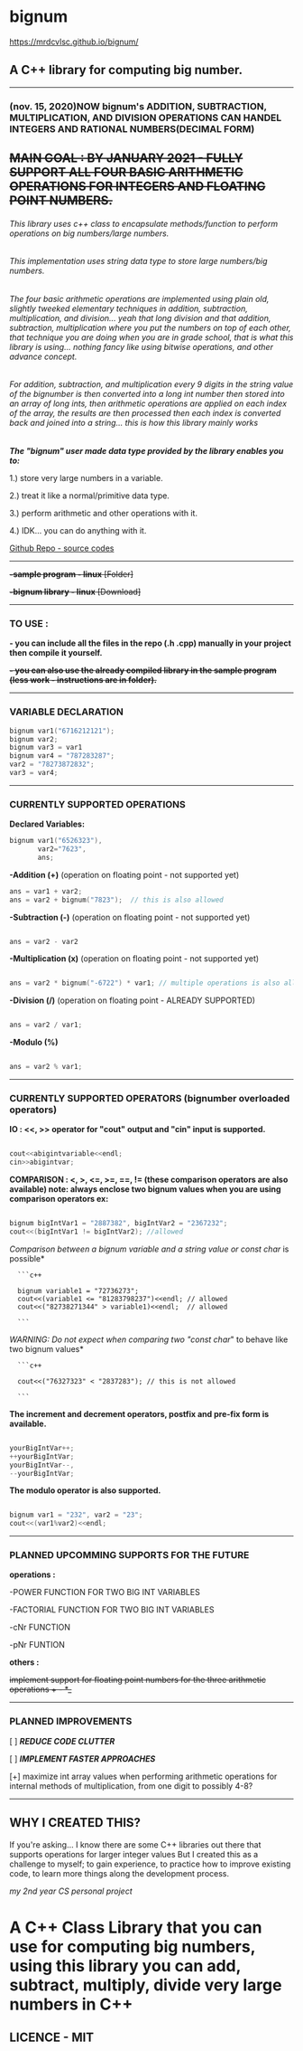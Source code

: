 # bignum
https://mrdcvlsc.github.io/bignum/
## A C++ library for computing big number.

-------------------------------------------------------------------

### **(nov. 15, 2020)NOW bignum's ADDITION, SUBTRACTION, MULTIPLICATION, AND DIVISION OPERATIONS CAN HANDEL INTEGERS AND RATIONAL NUMBERS(DECIMAL FORM)** ###

~~MAIN GOAL : BY JANUARY 2021 - FULLY SUPPORT ALL FOUR BASIC ARITHMETIC OPERATIONS FOR INTEGERS AND FLOATING POINT NUMBERS.~~
-------------------------------------------------------------------

###### This library uses c++ class to encapsulate methods/function to perform operations on big numbers/large numbers.

###### This implementation uses string data type to store large numbers/big numbers.

###### The four basic arithmetic operations are implemented using plain old, slightly tweeked elementary techniques in addition, subtraction, multiplication, and division... yeah that long division and that addition, subtraction, multiplication where you put the numbers on top of each other, that technique you are doing when you are in grade school, that is what this library is using... nothing fancy like using bitwise operations, and other advance concept.

###### For addition, subtraction, and multiplication every 9 digits in the string value of the bignumber is then converted into a long int number then stored into an array of long ints, then arithmetic operations are applied on each index of the array, the results are then processed then each index is converted back and joined into a string... this is how this library mainly works


***The "bignum" user made data type provided by the library enables you to:***


   1.) store very large numbers in a variable.
   
   
   2.) treat it like a normal/primitive data type.
   
   
   3.) perform arithmetic and other operations with it.
   
   
   4.) IDK... you can do anything with it.


[Github Repo - source codes](https://github.com/mrdcvlsc/bignum)


-------------------------------------------------------------------


~~**-sample program - linux** [Folder]~~

~~**-bignum library - linux** [Download]~~


-------------------------------------------------------------------

### TO USE :
  
  **- you can include all the files in the repo (.h .cpp) manually in your project then compile it yourself.**
  
  ~~**- you can also use the already compiled library in the sample program (less work - instructions are in folder).**~~
  

-------------------------------------------------------------------

### VARIABLE DECLARATION
    
   ```c++
   bignum var1("6716212121");
   bignum var2;  
   bignum var3 = var1
   bignum var4 = "787283287";
   var2 = "78273872832";
   var3 = var4;
   ```
-------------------------------------------------------------------

### CURRENTLY SUPPORTED OPERATIONS

   **Declared Variables:**
   
   ```c++  
   bignum var1("6526323"),
          var2="7623",
          ans;
   ``` 
   
   **-Addition (+)** (operation on floating point - not supported yet)
   
   ```c++ 
   ans = var1 + var2;
   ans = var2 + bignum("7823");  // this is also allowed
   ```
   
   **-Subtraction (-)** (operation on floating point - not supported yet)
   
   ```c++
   
   ans = var2 - var2
   
   ```
   
   **-Multiplication (x)** (operation on floating point - not supported yet)
   
   ```c++
   
   ans = var2 * bignum("-6722") * var1; // multiple operations is also allowed
   
   ```
   
   **-Division (/)** (operation on floating point - ALREADY SUPPORTED)
   
   ```c++
   
   ans = var2 / var1;
   
   ```
   
   **-Modulo (%)**
   
   ```c++
   
   ans = var2 % var1;
   
   ```

--------------------------------------------------------------------------------------



### CURRENTLY SUPPORTED OPERATORS (bignumber overloaded operators)

   **IO : <<, >> operator for "cout" output and "cin" input is supported.**
   
   
   ```c++
   
   cout<<abigintvariable<<endl; 
   cin>>abigintvar;
   
   ```
   
   **COMPARISON : <, >, <=, >=, ==, != (these comparison operators are also available) note: always enclose two bignum values when you are using comparison operators ex:**
   
   ```c++
   
   bignum bigIntVar1 = "2887382", bigIntVar2 = "2367232";
   cout<<(bigIntVar1 != bigIntVar2); //allowed
   
   ```
   
   *Comparison between a bignum variable and a string value or const char* is possible*
   
   
      ```c++
      
      bignum variable1 = "72736273";
      cout<<(variable1 <= "81283798237")<<endl; // allowed 
      cout<<("82738271344" > variable1)<<endl;  // allowed
      
      ```
      
   *WARNING: Do not expect when comparing two "const char*" to behave like two bignum values*
   
   
      ```c++
      
      cout<<("76327323" < "2837283"); // this is not allowed
      
      ```
      
**The increment and decrement operators, postfix and pre-fix form is available.**


   ```c++
   
   yourBigIntVar++;
   ++yourBigIntVar;
   yourBigIntVar--,
   --yourBigIntVar;
   
   ```     
        
**The modulo operator is also supported.**


   ```c++
   
   bignum var1 = "232", var2 = "23";
   cout<<(var1%var2)<<endl;
   
   ```     
   
---------------------------------------------------------

### PLANNED UPCOMMING SUPPORTS FOR THE FUTURE

   **operations :**
   
   -POWER FUNCTION FOR TWO BIG INT VARIABLES
   
   -FACTORIAL FUNCTION FOR TWO BIG INT VARIABLES
   
   -cNr FUNCTION 
   
   -pNr FUNTION
    
   **others :**
   
   ~~implement support for floating point numbers for the three arithmetic operations + - *_~~
    
---------------------------------------------------------


### PLANNED IMPROVEMENTS
    
   [ ] ***REDUCE CODE CLUTTER***
   
   [ ] ***IMPLEMENT FASTER APPROACHES***
    
   [+] maximize int array values when performing arithmetic operations for internal methods of multiplication, from one digit to possibly 4-8?
    
---------------------------------------------------------


## WHY I CREATED THIS?
  
   If you're asking...
   I know there are some C++ libraries out there that supports operations for larger integer values
   But I created this as a challenge to myself;
   to gain experience, to practice how to improve existing code, to learn more things along the development process.
   
   *my 2nd year CS personal project*
   
# A C++ Class Library that you can use for computing big numbers, using this library you can add, subtract, multiply, divide very large numbers in C++
 
## LICENCE - MIT


